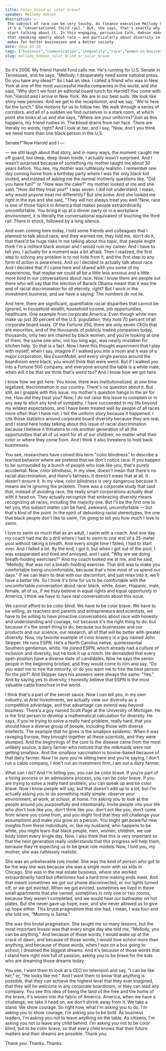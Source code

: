 ```yaml
---
title: Color blind or color brave?
speaker: Mellody Hobson
description: >-
 The subject of race can be very touchy. As finance executive Mellody Hobson says,
 it's a "conversational third rail." But, she says, that's exactly why we need to
 start talking about it. In this engaging, persuasive talk, Hobson makes the case
 that speaking openly about race — and particularly about diversity in hiring --
 makes for better businesses and a better society.
date: 2014-03-20
tags: ["business","communication","inequality","race","women-in-business","diversity"]
slug: mellody_hobson_color_blind_or_color_brave
---
```


So it's 2006. My friend Harold Ford calls me. He's running for U.S. Senate in Tennessee,
and he says, "Mellody, I desperately need some national press. Do you have any ideas?" So
I had an idea. I called a friend who was in New York at one of the most successful media
companies in the world, and she said, "Why don't we host an editorial board lunch for
Harold? You come with him."Harold and I arrive in New York. We are in our best suits. We
look like shiny new pennies. And we get to the receptionist, and we say, "We're here for
the lunch." She motions for us to follow her. We walk through a series of corridors, and
all of a sudden we find ourselves in a stark room, at which point she looks at us and she
says, "Where are your uniforms?"Just as this happens, my friend rushes in. The blood
drains from her face. There are literally no words, right? And I look at her, and I say,
"Now, don't you think we need more than one black person in the U.S.

Senate?"Now Harold and I — 

— we still laugh about that story, and in many ways, the moment caught me off guard, but
deep, deep down inside, I actually wasn't surprised. And I wasn't surprised because of
something my mother taught me about 30 years before. You see, my mother was ruthlessly
realistic. I remember one day coming home from a birthday party where I was the only black
kid invited, and instead of asking me the normal motherly questions like, "Did you have
fun?" or "How was the cake?" my mother looked at me and she said, "How did they treat
you?" I was seven. I did not understand. I mean, why would anyone treat me differently?
But she knew. And she looked me right in the eye and she said, "They will not always treat
you well."Now, race is one of those topics in America that makes people extraordinarily
uncomfortable. You bring it up at a dinner party or in a workplace environment, it is
literally the conversational equivalent of touching the third rail. There is shock,
followed by a long silence.

And even coming here today, I told some friends and colleagues that I planned to talk
about race, and they warned me, they told me, don't do it, that there'd be huge risks in
me talking about this topic, that people might think I'm a militant black woman and I
would ruin my career. And I have to tell you, I actually for a moment was a bit afraid.
Then I realized, the first step to solving any problem is to not hide from it, and the
first step to any form of action is awareness. And so I decided to actually talk about
race. And I decided that if I came here and shared with you some of my experiences, that
maybe we could all be a little less anxious and a little more bold in our conversations
about race. Now I know there are people out there who will say that the election of Barack
Obama meant that it was the end of racial discrimination for all eternity, right? But I
work in the investment business, and we have a saying: The numbers do not
lie.

And here, there are significant, quantifiable racial disparities that cannot be ignored,
in household wealth, household income, job opportunities, healthcare. One example from
corporate America: Even though white men make up just 30 percent of the U.S. population,
they hold 70 percent of all corporate board seats. Of the Fortune 250, there are only
seven CEOs that are minorities, and of the thousands of publicly traded companies today,
thousands, only two are chaired by black women, and you're looking at one of them, the
same one who, not too long ago, was nearly mistaken for kitchen help. So that is a fact.
Now I have this thought experiment that I play with myself, when I say, imagine if I
walked you into a room and it was of a major corporation, like ExxonMobil, and every
single person around the boardroom were black, you would think that were weird. But if I
walked you into a Fortune 500 company, and everyone around the table is a white male, when
will it be that we think that's weird too? And I know how we got here.

I know how we got here. You know, there was institutionalized, at one time legalized,
discrimination in our country. There's no question about it. But still, as I grapple with
this issue, my mother's question hangs in the air for me: How did they treat you? Now, I do
not raise this issue to complain or in any way to elicit any kind of sympathy. I have
succeeded in my life beyond my wildest expectations, and I have been treated well by
people of all races more often than I have not. I tell the uniform story because it
happened. I cite those statistics around corporate board diversity because they are real,
and I stand here today talking about this issue of racial discrimination because I believe
it threatens to rob another generation of all the opportunities that all of us want for
all of our children, no matter what their color or where they come from. And I think it
also threatens to hold back businesses.

You see, researchers have coined this term "color blindness" to describe a learned
behavior where we pretend that we don't notice race. If you happen to be surrounded by a
bunch of people who look like you, that's purely accidental. Now, color blindness, in my
view, doesn't mean that there's no racial discrimination, and there's fairness. It doesn't
mean that at all. It doesn't ensure it. In my view, color blindness is very dangerous
because it means we're ignoring the problem. There was a corporate study that said that,
instead of avoiding race, the really smart corporations actually deal with it head on.
They actually recognize that embracing diversity means recognizing all races, including
the majority one. But I'll be the first one to tell you, this subject matter can be hard,
awkward, uncomfortable — but that's kind of the point. In the spirit of debunking racial
stereotypes, the one that black people don't like to swim, I'm going to tell you how much
I love to swim.

I love to swim so much that as an adult, I swim with a coach. And one day my coach had me
do a drill where I had to swim to one end of a 25-meter pool without taking a breath. And
every single time I failed, I had to start over. And I failed a lot. By the end, I got it,
but when I got out of the pool, I was exasperated and tired and annoyed, and I said, "Why
are we doing breath-holding exercises?" And my coach looked me at me, and he said,
"Mellody, that was not a breath-holding exercise. That drill was to make you comfortable
being uncomfortable, because that's how most of us spend our days." If we can learn to
deal with our discomfort, and just relax into it, we'll have a better life. So I think it's
time for us to be comfortable with the uncomfortable conversation about race: black,
white, Asian, Hispanic, male, female, all of us, if we truly believe in equal rights and
equal opportunity in America, I think we have to have real conversations about this
issue.

We cannot afford to be color blind. We have to be color brave. We have to be willing, as
teachers and parents and entrepreneurs and scientists, we have to be willing to have
proactive conversations about race with honesty and understanding and courage, not because
it's the right thing to do, but because it's the smart thing to do, because our businesses
and our products and our science, our research, all of that will be better with greater
diversity. Now, my favorite example of color bravery is a guy named John Skipper. He runs
ESPN. He's a North Carolina native, quintessential Southern gentleman, white. He joined
ESPN, which already had a culture of inclusion and diversity, but he took it up a notch.
He demanded that every open position have a diverse slate of candidates. Now he says the
senior people in the beginning bristled, and they would come to him and say, "Do you want
me to hire the minority, or do you want me to hire the best person for the job?" And
Skipper says his answers were always the same: "Yes." And by saying yes to diversity, I
honestly believe that ESPN is the most valuable cable franchise in the
world.

I think that's a part of the secret sauce. Now I can tell you, in my own industry, at Ariel
Investments, we actually view our diversity as a competitive advantage, and that advantage
can extend way beyond business. There's a guy named Scott Page at the University of
Michigan. He is the first person to develop a mathematical calculation for diversity. He
says, if you're trying to solve a really hard problem, really hard, that you should have a
diverse group of people, including those with diverse intellects. The example that he
gives is the smallpox epidemic. When it was ravaging Europe, they brought together all
these scientists, and they were stumped. And the beginnings of the cure to the disease
came from the most unlikely source, a dairy farmer who noticed that the milkmaids were not
getting smallpox. And the smallpox vaccination is bovine-based because of that dairy
farmer. Now I'm sure you're sitting here and you're saying, I don't run a cable company, I
don't run an investment firm, I am not a dairy farmer.

What can I do? And I'm telling you, you can be color brave. If you're part of a hiring
process or an admissions process, you can be color brave. If you are trying to solve a
really hard problem, you can speak up and be color brave. Now I know people will say, but
that doesn't add up to a lot, but I'm actually asking you to do something really simple:
observe your environment, at work, at school, at home. I'm asking you to look at the
people around you purposefully and intentionally. Invite people into your life who don't
look like you, don't think like you, don't act like you, don't come from where you come
from, and you might find that they will challenge your assumptions and make you grow as a
person. You might get powerful new insights from these individuals, or, like my husband,
who happens to be white, you might learn that black people, men, women, children, we use
body lotion every single day. Now, I also think that this is very important so that the
next generation really understands that this progress will help them, because they're
expecting us to be great role models. Now, I told you, my mother, she was ruthlessly
realistic.

She was an unbelievable role model. She was the kind of person who got to be the way she
was because she was a single mom with six kids in Chicago. She was in the real estate
business, where she worked extraordinarily hard but oftentimes had a hard time making ends
meet. And that meant sometimes we got our phone disconnected, or our lights turned off, or
we got evicted. When we got evicted, sometimes we lived in these small apartments that she
owned, sometimes in only one or two rooms, because they weren't completed, and we would
heat our bathwater on hot plates. But she never gave up hope, ever, and she never allowed
us to give up hope either. This brutal pragmatism that she had, I mean, I was four and she
told me, "Mommy is Santa." 

She was this brutal pragmatism. She taught me so many lessons, but the most important
lesson was that every single day she told me, "Mellody, you can be anything." And because
of those words, I would wake up at the crack of dawn, and because of those words, I would
love school more than anything, and because of those words, when I was on a bus going to
school, I dreamed the biggest dreams. And it's because of those words that I stand here
right now full of passion, asking you to be brave for the kids who are dreaming those
dreams today. 

You see, I want them to look at a CEO on television and say, "I can be like her," or, "He
looks like me." And I want them to know that anything is possible, that they can achieve
the highest level that they ever imagined, that they will be welcome in any corporate
boardroom, or they can lead any company. You see this idea of being the land of the free
and the home of the brave, it's woven into the fabric of America. America, when we have a
challenge, we take it head on, we don't shrink away from it. We take a stand. We show
courage. So right now, what I'm asking you to do, I'm asking you to show courage. I'm
asking you to be bold. As business leaders, I'm asking you not to leave anything on the
table. As citizens, I'm asking you not to leave any child behind. I'm asking you not to be
color blind, but to be color brave, so that every child knows that their future matters
and their dreams are possible. Thank you.

Thank you. Thanks. Thanks. 

<!--
ad_duration=3.33
event="TED2014"
external_start_time=0
intro_duration=11.82
is_subtitle_required="False"
is_talk_featured="True"
language="en"
language_swap="False"
native_language="en"
number_of_related_talks=6
number_of_speakers=1
number_of_subtitled_videos=27
number_of_tags=6
number_of_talk_download_languages=27
number_of_talk_more_resources=0
number_of_talk_recommendations=0
number_of_talks_take_actions=0
post_ad_duration=0.83
published_timestamp="2014-05-05 16:24:50"
recording_date="2014-03-20"
speaker_description="Investment expert"
speaker_is_published=1
speaker_name="Mellody Hobson"
talk_name="Color blind or color brave?"
talks_tags=["business","communication","inequality","race","women-in-business","diversity"]
url_audio="https://download.ted.com/talks/MellodyHobson_2014.mp3?apikey=acme-roadrunner"
url_photo_speaker="https://pe.tedcdn.com/images/ted/dbd2bbcdcd27423b935fac8b3670f5b493812325_254x191.jpg"
url_photo_talk="https://pe.tedcdn.com/images/ted/852992c01e8aa1649a993213cc782fbea97a333b_1600x1200.jpg"
url_webpage="https://www.ted.com/talks/mellody_hobson_color_blind_or_color_brave"
video_type_name="TED Stage Talk"
-->